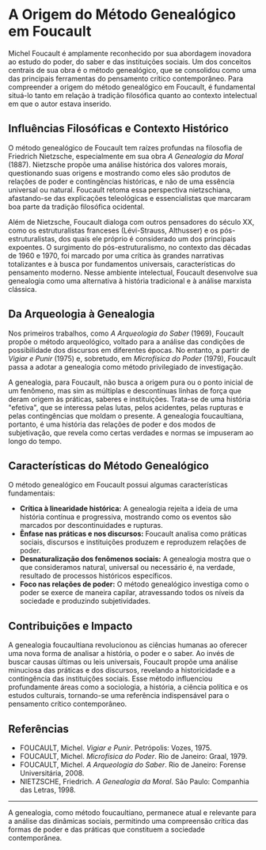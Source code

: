# A Origem do Método Genealógico em Foucault

Michel Foucault é amplamente reconhecido por sua abordagem inovadora ao estudo do poder, do saber e das instituições sociais. Um dos conceitos centrais de sua obra é o método genealógico, que se consolidou como uma das principais ferramentas do pensamento crítico contemporâneo. Para compreender a origem do método genealógico em Foucault, é fundamental situá-lo tanto em relação à tradição filosófica quanto ao contexto intelectual em que o autor estava inserido.

## Influências Filosóficas e Contexto Histórico

O método genealógico de Foucault tem raízes profundas na filosofia de Friedrich Nietzsche, especialmente em sua obra *A Genealogia da Moral* (1887). Nietzsche propõe uma análise histórica dos valores morais, questionando suas origens e mostrando como eles são produtos de relações de poder e contingências históricas, e não de uma essência universal ou natural. Foucault retoma essa perspectiva nietzschiana, afastando-se das explicações teleológicas e essencialistas que marcaram boa parte da tradição filosófica ocidental.

Além de Nietzsche, Foucault dialoga com outros pensadores do século XX, como os estruturalistas franceses (Lévi-Strauss, Althusser) e os pós-estruturalistas, dos quais ele próprio é considerado um dos principais expoentes. O surgimento do pós-estruturalismo, no contexto das décadas de 1960 e 1970, foi marcado por uma crítica às grandes narrativas totalizantes e à busca por fundamentos universais, características do pensamento moderno. Nesse ambiente intelectual, Foucault desenvolve sua genealogia como uma alternativa à história tradicional e à análise marxista clássica.

## Da Arqueologia à Genealogia

Nos primeiros trabalhos, como *A Arqueologia do Saber* (1969), Foucault propõe o método arqueológico, voltado para a análise das condições de possibilidade dos discursos em diferentes épocas. No entanto, a partir de *Vigiar e Punir* (1975) e, sobretudo, em *Microfísica do Poder* (1979), Foucault passa a adotar a genealogia como método privilegiado de investigação.

A genealogia, para Foucault, não busca a origem pura ou o ponto inicial de um fenômeno, mas sim as múltiplas e descontínuas linhas de força que deram origem às práticas, saberes e instituições. Trata-se de uma história "efetiva", que se interessa pelas lutas, pelos acidentes, pelas rupturas e pelas contingências que moldam o presente. A genealogia foucaultiana, portanto, é uma história das relações de poder e dos modos de subjetivação, que revela como certas verdades e normas se impuseram ao longo do tempo.

## Características do Método Genealógico

O método genealógico em Foucault possui algumas características fundamentais:

- **Crítica à linearidade histórica:** A genealogia rejeita a ideia de uma história contínua e progressiva, mostrando como os eventos são marcados por descontinuidades e rupturas.
- **Ênfase nas práticas e nos discursos:** Foucault analisa como práticas sociais, discursos e instituições produzem e reproduzem relações de poder.
- **Desnaturalização dos fenômenos sociais:** A genealogia mostra que o que consideramos natural, universal ou necessário é, na verdade, resultado de processos históricos específicos.
- **Foco nas relações de poder:** O método genealógico investiga como o poder se exerce de maneira capilar, atravessando todos os níveis da sociedade e produzindo subjetividades.

## Contribuições e Impacto

A genealogia foucaultiana revolucionou as ciências humanas ao oferecer uma nova forma de analisar a história, o poder e o saber. Ao invés de buscar causas últimas ou leis universais, Foucault propõe uma análise minuciosa das práticas e dos discursos, revelando a historicidade e a contingência das instituições sociais. Esse método influenciou profundamente áreas como a sociologia, a história, a ciência política e os estudos culturais, tornando-se uma referência indispensável para o pensamento crítico contemporâneo.

## Referências

- FOUCAULT, Michel. *Vigiar e Punir*. Petrópolis: Vozes, 1975.
- FOUCAULT, Michel. *Microfísica do Poder*. Rio de Janeiro: Graal, 1979.
- FOUCAULT, Michel. *A Arqueologia do Saber*. Rio de Janeiro: Forense Universitária, 2008.
- NIETZSCHE, Friedrich. *A Genealogia da Moral*. São Paulo: Companhia das Letras, 1998.

___

A genealogia, como método foucaultiano, permanece atual e relevante para a análise das dinâmicas sociais, permitindo uma compreensão crítica das formas de poder e das práticas que constituem a sociedade contemporânea.